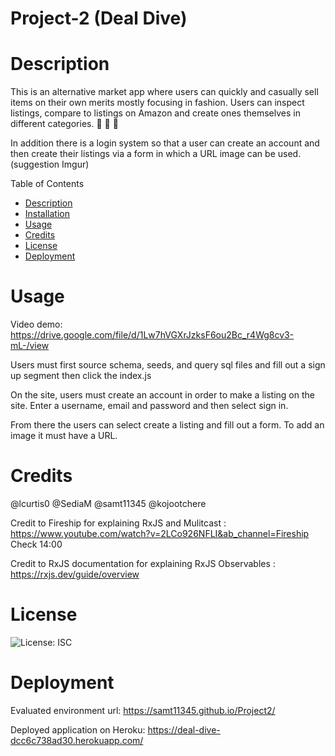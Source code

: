 # Project-2 (Deal Dive)

# Description

This is an alternative market app where users can quickly and casually sell items on their own merits mostly focusing in fashion. Users can inspect listings, compare to listings on Amazon and create ones themselves in different categories. 🧥 👖 🥾

In addition there is a login system so that a user can create an account and then create their listings via a form in which a URL image can be used. (suggestion Imgur)

Table of Contents
- [Description](#Decription)
- [Installation](#Installation)
- [Usage](#Usage)
- [Credits](#Credits)
- [License](#License)
- [Deployment](#Deployment)

# Usage

Video demo: https://drive.google.com/file/d/1Lw7hVGXrJzksF6ou2Bc_r4Wg8cv3-mL-/view

Users must first source schema, seeds, and query sql files and fill out a sign up segment then click the index.js

On the site, users must create an account in order to make a listing on the site. Enter a username, email and password and then select sign in. 

From there the users can select create a listing and fill out a form. To add an image it must have a URL.

# Credits

@lcurtis0 @SediaM @samt11345 @kojootchere

Credit to Fireship for explaining RxJS and Mulitcast : https://www.youtube.com/watch?v=2LCo926NFLI&ab_channel=Fireship
Check 14:00 

Credit to RxJS documentation for explaining RxJS Observables : https://rxjs.dev/guide/overview

# License

![License: ISC](https://img.shields.io/badge/license-ISC-blue.svg)

# Deployment
Evaluated environment url: https://samt11345.github.io/Project2/

Deployed application on Heroku: https://deal-dive-dcc6c738ad30.herokuapp.com/

